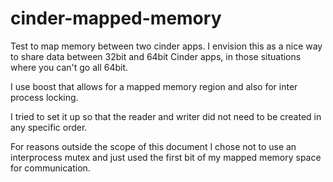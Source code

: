 cinder-mapped-memory
====================

Test to map memory between two cinder apps.  I envision this as a nice way to share data between 32bit and 64bit Cinder apps, in those situations where you can't go all 64bit.

I use boost that allows for a mapped memory region and also for inter process locking.

I tried to set it up so that the reader and writer did not need to be created in any specific order.

For reasons outside the scope of this document I chose not to use an interprocess mutex and just used the first bit of my mapped memory space for communication.